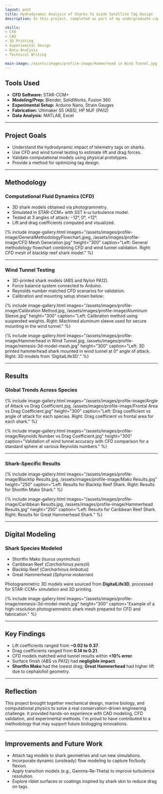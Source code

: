 ```yaml
---
layout: post
title: Hydrodynamic Analysis of Sharks to Guide Satellite Tag Design
description: In this project, completed as part of my undergraduate capstone at Oregon State University, I analyzed the hydrodynamic impact of satellite telemetry tags on sharks. Using CFD modeling and wind tunnel validation, the team and I developed a repeatable methodology to evaluate tag-induced drag and lift across different shark species.

skills: 
- CFD
- CAD
- 3D Printing
- Experimental Design
- Data Analysis
- Technical Writing

main-image: /assets/images/profile-image/Hammerhead in Wind Tunnel.jpg
---
```


## Tools Used
- **CFD Software:** STAR-CCM+
- **Modeling/Prep:** Blender, SolidWorks, Fusion 360
- **Experimental Setup:** Arduino Nano, Strain Gauges
- **Fabrication:** Ultimaker S5 (ABS), HP MJF (PA12)
- **Data Analysis:** MATLAB, Excel

---

## Project Goals
- Understand the hydrodynamic impact of telemetry tags on sharks.
- Use CFD and wind tunnel testing to estimate lift and drag forces.
- Validate computational models using physical prototypes.
- Provide a method for optimizing tag design.

---

## Methodology

### Computational Fluid Dynamics (CFD)
- 3D shark models obtained via photogrammetry.
- Simulated in STAR-CCM+ with SST k-ω turbulence model.
- Tested at 3 angles of attack: −12°, 0°, +12°.
- Lift and drag coefficients computed and visualized.

{% include image-gallery.html 
  images="/assets/images/profile-image/GeneralMethodologyFlowchart.jpeg, /assets/images/profile-image/CFD Mesh Generation.jpg" 
  height="300" 
  caption="Left: General methodology flowchart combining CFD and wind tunnel validation. Right: CFD mesh of blacktip reef shark model." 
%}

---

### Wind Tunnel Testing
- 3D-printed shark models (ABS and Nylon PA12).
- Force balance system connected to Arduino.
- Reynolds number matched CFD scenarios for validation.
- Calibration and mounting setup shown below:

{% include image-gallery.html 
  images="/assets/images/profile-image/Calibration Method.jpg, /assets/images/profile-image/Aluminum Sleeve.jpg" 
  height="300" 
  caption="Left: Calibration method using suspended weights. Right: Machined aluminum sleeve used for secure mounting in the wind tunnel." 
%}

{% include image-gallery.html 
  images="/assets/images/profile-image/Hammerhead in Wind Tunnel.jpg, /assets/images/profile-image/nemesis-3d-model-mesh.jpg" 
  height="300" 
  caption="Left: 3D printed hammerhead shark mounted in wind tunnel at 0° angle of attack. Right: 3D models from 'DigitalLife3D'." 
%}

---

## Results

### Global Trends Across Species

{% include image-gallery.html 
  images="/assets/images/profile-image/Angle of Attack vs Drag Coefficient.jpg, /assets/images/profile-image/Frontal Area vs Drag Coefficient.jpg" 
  height="300" 
  caption="Left: Drag coefficient vs angle of attack for each species. Right: Drag coefficient vs frontal area for each shark." 
%}

{% include image-gallery.html 
  images="/assets/images/profile-image/Reynolds Number vs Drag Coefficient.jpg" 
  height="300" 
  caption="Validation of wind tunnel accuracy with CFD comparison for a standard sphere at various Reynolds numbers." 
%}

---

### Shark-Specific Results

{% include image-gallery.html 
  images="/assets/images/profile-image/Blacktip Results.jpg, /assets/images/profile-image/Mako Results.jpg" 
  height="250" 
  caption="Left: Results for Blacktip Reef Shark. Right: Results for Shortfin Mako Shark." 
%}

{% include image-gallery.html 
  images="/assets/images/profile-image/Caribbean Results.jpg, /assets/images/profile-image/Hammerhead Results.jpg" 
  height="250" 
  caption="Left: Results for Caribbean Reef Shark. Right: Results for Great Hammerhead Shark." 
%}

---

## Digital Modeling

### Shark Species Modeled
- Shortfin Mako (*Isurus oxyrinchus*)
- Caribbean Reef (*Carcharhinus perezii*)
- Blacktip Reef (*Carcharhinus limbatus*)
- Great Hammerhead (*Sphyrna mokarran*)

Photogrammetric 3D models were sourced from **DigitalLife3D**, processed for STAR-CCM+ simulation and 3D printing.

{% include image-gallery.html 
  images="/assets/images/profile-image/nemesis-3d-model-mesh.jpg" 
  height="300" 
  caption="Example of a high-resolution photogrammetric shark mesh prepared for CFD and fabrication." 
%}

---

## Key Findings
- Lift coefficients ranged from **−0.02 to 0.37**.
- Drag coefficients ranged from **0.14 to 0.21**.
- CFD models matched wind tunnel results within **<10% error**.
- Surface finish (ABS vs PA12) had **negligible impact**.
- **Shortfin Mako** had the lowest drag; **Great Hammerhead** had higher lift due to cephalofoil geometry.

---

## Reflection

This project brought together mechanical design, marine biology, and computational physics to solve a real conservation-driven engineering challenge. It provided hands-on experience with CAD modeling, CFD validation, and experimental methods. I'm proud to have contributed to a methodology that may support future biologging innovations.

---

## Improvements and Future Work
- Attach tag models to shark geometries and run new simulations.
- Incorporate dynamic (unsteady) flow modeling to capture fin/body flexion.
- Apply transition models (e.g., Gamma-Re-Theta) to improve turbulence resolution.
- Explore riblet surfaces or coatings inspired by shark skin to reduce drag on tags.
